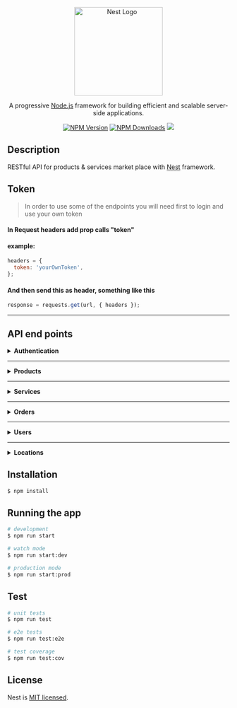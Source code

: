 <p align="center">
  <a href="http://nestjs.com/" target="blank"><img src="https://nestjs.com/img/logo-small.svg" width="200" alt="Nest Logo" /></a>
</p>

  <p align="center">A progressive <a href="http://nodejs.org" target="_blank">Node.js</a> framework for building efficient and scalable server-side applications.</p>
    <p align="center">
<a href="https://www.npmjs.com/~nestjscore" target="_blank"><img src="https://img.shields.io/npm/v/@nestjs/core.svg" alt="NPM Version" /></a>
<a href="https://www.npmjs.com/~nestjscore" target="_blank"><img src="https://img.shields.io/npm/dm/@nestjs/common.svg" alt="NPM Downloads" /></a>
  <a href="https://twitter.com/nestframework" target="_blank"><img src="https://img.shields.io/twitter/follow/nestframework.svg?style=social&label=Follow"></a>
</p>

## Description

RESTful API for products & services market place with [Nest](https://github.com/nestjs/nest) framework.

## Token

> In order to use some of the endpoints you will need first to login and use your own token

#### In Request headers add prop calls "token"

#### example:

```js
headers = {
  token: 'yourOwnToken',
};
```

#### And then send this as header, something like this

```js
response = requests.get(url, { headers });
```

---

## API end points

<details>
 <summary><b>Authentication</b></summary>

#### POST /auth/register

#### props: (\* means required)

- name\*: string, min length 2, max length 50
- email\*: valid email (---@---.---)
- password\*: strong password with at least 1 (number, lowercase, uppercase, symbol)
- role\*: accepts only "customer" or "vendor"
- photo: url
- description: string, min length 20, max length 500
- address.gov: string, the object Id of the governorate that is one of the existing ones in the database
- address.city: string, the object Id of the city
- address.street: string, min length 3 max 100

#### example:

```js
{
  "name": "ali",
  "email": "ali@gmail.com",
  "password": "1234abCd!",
  "role": "vendor",
  "photo": "images.net/ali.png",
  "description": "Hello I am Ali"
  "address": {
    "gov": "65e4b9c77615d13c7864a0c4",
    "city": "65e4b9c77615d13c7864134g",
    "street": "Awl Abbas St."
  }
}
```

</details>

---

<details>
 <summary><b>Products</b></summary>

#### GET /products?page=1&limit=10

> query and it takes page and limit default is 1 and 20 respectively

#### return:

```js
{
  "data": [
    {
      "id": "65e5f83085020468684cf",
      "name": "test1",
      "price": 250,
      "description": "test test",
      "photos": [
        "https://i.imgur.com/1o3KcN6.png",
        "https://i.imgur.com/1o3KcN6.png",
        "https://i.imgur.com/1o3KcN6.png"
      ],
      "category": {
        "main": "نجاره",
        "sub": "خشب"
      },
      "vendor": {
        "id": "65e5f706e9c9ebb9d820",
        "name": "test",
        "gov": "65e36f850475bb457ced9",
        "city": "65e371f2617ef1dd3b697"
      },
      "totalOrders": 0,
      "avgRating": 0,
      "approved": false,
      "createdAt": "2024-03-04T16:34:56.971Z"
    },
  ],
  "meta": {
    "page": 1,
    "limit": 10,
    "itemCount": 7,
    "pageCount": 1,
    "hasPreviousPage": false,
    "hasNextPage": false
  }
}
```

---

#### GET products/user/:userId

> get all products by userId

#### return:

```js
[
  {
    _id: '65e5f83085020468684',
    name: 'test7',
    price: 250,
    description: 'test test',
    photos: [
      'https://i.imgur.com/1o3KcN6.png',
      'https://i.imgur.com/1o3KcN6.png',
      'https://i.imgur.com/1o3KcN6.png',
    ],
    category: {
      main: 'نجاره',
      sub: 'خشب',
    },
    vendor: {
      id: '65e5f706e9c9ebb9d8205',
      name: 'test',
      gov: '65e36f850475bb457ced9',
      city: '65e371f2617ef1dd3b692',
    },
    totalOrders: 0,
    avgRating: 0,
    approved: false,
    createdAt: '2024-03-04T16:34:56.971Z',
    __v: 0,
  },
];
```

---

#### GET products/:productId

> get product by Id

#### return:

```js
{
  "id": "65e5f83085020468684cf",
  "name": "test1",
  "price": 250,
  "description": "test test",
  "photos": [
    "https://i.imgur.com/1o3KcN6.png",
    "https://i.imgur.com/1o3KcN6.png",
    "https://i.imgur.com/1o3KcN6.png"
  ],
  "category": {
    "main": "نجاره",
    "sub": "خشب"
  },
  "vendor": {
    "id": "65e5f706e9c9ebb9d820",
    "name": "test",
    "gov": "65e36f850475bb457ced9",
    "city": "65e371f2617ef1dd3b697"
  },
  "totalOrders": 0,
  "avgRating": 0,
  "approved": false,
  "createdAt": "2024-03-04T16:34:56.971Z"
}
```

---

#### POST /products

> Create new product
> [!CAUTION]
> Requires Token

##### props: (\* means required)

- name\*: string, min length 2, max length 50
- price\*: must be more than 0 and number
- description\*: type string
- photos\*: array of strings[] and min array length can be 0
- description\*: string, min length 20, max length 500
- category.main\*: must be string main category
- category.sub\*: must be string sub category

#### example:

```js
{
  "name": "test4",
  "price": 250,
  "description": "test test",
  "photos": [
    "https://i.imgur.com/1o3KcN6.png",
    "https://i.imgur.com/1o3KcN6.png",
    "https://i.imgur.com/1o3KcN6.png"
  ],
  "category": {
    "main": "نجاره",
    "sub": "خشب"
  }
}
```

---

#### PATCH /products/:productId

> Update product by productId
> [!CAUTION]
> Requires Token

##### props: (\* means required)

- name: string, min length 2, max length 50
- price: must be more than 0 and number
- description: type string
- photos: array of strings[] and min array length can be 0
- description: string, min length 20, max length 500
- category.main: must be string main category
- category.sub: must be string sub category
- totalOrders: must be not less than 0
- avgRating: must be not less than 0 and not more than 5
- approved: is a boolen can be modified by admin

#### example:

```js
{
  "name": "test4",
  "price": 250,
  "description": "test test",
  "photos": [
    "https://i.imgur.com/1o3KcN6.png",
    "https://i.imgur.com/1o3KcN6.png",
    "https://i.imgur.com/1o3KcN6.png"
  ],
  "category": {
    "main": "نجاره",
    "sub": "خشب"
  },
  "totalOrders": 0,
  "avgRating": 0,
  "approved": false,
}
```

---

#### DELETE /products/:productId

> Delete product by productId
> [!CAUTION]
> Requires Token

</details>

---

<details>
 <summary><b>Services</b></summary>

#### GET /services?page=1&limit=10

> query and it takes page and limit default is 1 and 20 respectively

#### return:

```js
{
  "data": [
    {
      "id": "65e5f83085020468684cf",
      "name": "test1",
      "price": 250,
      "description": "test test",
      "photos": [
        "https://i.imgur.com/1o3KcN6.png",
        "https://i.imgur.com/1o3KcN6.png",
        "https://i.imgur.com/1o3KcN6.png"
      ],
      "category": {
        "main": "نجاره",
        "sub": "خشب"
      },
      "vendor": {
        "id": "65e5f706e9c9ebb9d820",
        "name": "test",
        "gov": "65e36f850475bb457ced9",
        "city": "65e371f2617ef1dd3b697"
      },
      "totalOrders": 0,
      "avgRating": 0,
      "approved": false,
      "createdAt": "2024-03-04T16:34:56.971Z"
    },
  ],
  "meta": {
    "page": 1,
    "limit": 10,
    "itemCount": 7,
    "pageCount": 1,
    "hasPreviousPage": false,
    "hasNextPage": false
  }
}
```

---

#### GET services/user/:userId

> get all services by userId

#### return:

```js
[
  {
    _id: '65e5f83085020468684',
    name: 'test7',
    price: 250,
    description: 'test test',
    photos: [
      'https://i.imgur.com/1o3KcN6.png',
      'https://i.imgur.com/1o3KcN6.png',
      'https://i.imgur.com/1o3KcN6.png',
    ],
    category: {
      main: 'نجاره',
      sub: 'خشب',
    },
    vendor: {
      id: '65e5f706e9c9ebb9d8205',
      name: 'test',
      gov: '65e36f850475bb457ced9',
      city: '65e371f2617ef1dd3b692',
    },
    totalOrders: 0,
    avgRating: 0,
    approved: false,
    createdAt: '2024-03-04T16:34:56.971Z',
    __v: 0,
  },
];
```

---

#### GET services/:serviceId

> get services by Id

#### return:

```js
{
  "id": "65e5f83085020468684cf",
  "name": "test1",
  "price": 250,
  "description": "test test",
  "photos": [
    "https://i.imgur.com/1o3KcN6.png",
    "https://i.imgur.com/1o3KcN6.png",
    "https://i.imgur.com/1o3KcN6.png"
  ],
  "category": {
    "main": "نجاره",
    "sub": "خشب"
  },
  "vendor": {
    "id": "65e5f706e9c9ebb9d820",
    "name": "test",
    "gov": "65e36f850475bb457ced9",
    "city": "65e371f2617ef1dd3b697"
  },
  "totalOrders": 0,
  "avgRating": 0,
  "approved": false,
  "createdAt": "2024-03-04T16:34:56.971Z"
}
```

---

#### POST /services

> Create new service
> [!CAUTION]
> Requires Token

##### props: (\* means required)

- name\*: string, min length 2, max length 50
- price\*: must be more than 0 and number
- description\*: type string
- photos\*: array of strings[] and min array length is 1
- description\*: string, min length 20, max length 500
- category.main\*: must be string main category
- category.sub\*: must be string sub category

#### example:

```js
{
  "name": "test4",
  "price": 250,
  "description": "test test",
  "photos": [
    "https://i.imgur.com/1o3KcN6.png",
    "https://i.imgur.com/1o3KcN6.png",
    "https://i.imgur.com/1o3KcN6.png"
  ],
  "category": {
    "main": "نجاره",
    "sub": "خشب"
  }
}
```

---

#### PATCH /services/:serviceId

> Update service by servicesId
> [!CAUTION]
> Requires Token

##### props: (\* means required)

- name: string, min length 2, max length 50
- price: must be more than 0 and number
- description: type string
- photos: array of strings[] and min array length is 1
- description: string, min length 20, max length 500
- category.main: must be string main category
- category.sub: must be string sub category
- totalOrders: must be not less than 0
- avgRating: must be not less than 0 and not more than 5
- approved: is a boolen can be modified by admin

#### example:

```js
{
  "name": "test4",
  "price": 250,
  "description": "test test",
  "photos": [
    "https://i.imgur.com/1o3KcN6.png",
    "https://i.imgur.com/1o3KcN6.png",
    "https://i.imgur.com/1o3KcN6.png"
  ],
  "category": {
    "main": "نجاره",
    "sub": "خشب"
  },
  "totalOrders": 0,
  "avgRating": 0,
  "approved": false,
}
```

---

#### DELETE /services/:serviceId

> Delete service by serviceId
> [!CAUTION]
> Requires Token

</details>

---

<details>
 <summary><b>Orders</b></summary>

#### GET /orders

> get all orders for the current logged in user

#### GET /orders/:orderId

> get infromations about specific order

#### DELETE /orders/:orderId

> customer, vendor can delete products they have done.

#### POST /products/:productId/order

#### POST /services/:serviceId/order

> submit an order request from the current logged in user
> user must be a customer (not even admin can do this)

> [!CAUTION]
> Body Schema is object with message inside

```js
{
  message: '500 > length > 10';
}
```

</details>

---

<details>
 <summary><b>Users</b></summary>

#### GET /users?page=1&limit=10

> query and it takes page and limit default is 1 and 20 respectively
> [!CAUTION]
> Requires Token

#### return:

```js
{
  "data": [
    {
      "id": "65e5cd41f9206d7ec12597",
      "name": "ali",
      "email": "ali@gg.ez",
      "password": "hashedPassword",
      "role": "vendor",
      "address": {
        "gov": "65e36f850475bb457ced99a9",
        "city": "65e371f2617ef1dd3b697ec2"
      },
      "photo": "https/gg.ex",
      "description": "علي علوكا"
    },
  ],
  "meta": {
    "page": 1,
    "limit": 10,
    "itemCount": 7,
    "pageCount": 1,
    "hasPreviousPage": false,
    "hasNextPage": false
  }
}
```

---

#### GET users/:userId

> get user by Id
> [!CAUTION]
> Requires Token

#### return:

```js
{
  "_id": "65e5cd41f9206d7ec12594",
  "name": "ali",
  "email": "ali@gg.ez",
  "password": "hashedPassword",
  "role": "vendor",
  "address": {
    "gov": "65e36f850475bb457ced99a9",
    "city": "65e371f2617ef1dd3b697ec2"
  },
  "photo": "https/gg.ex",
  "description": "علي علوكا",
  "__v": 0
}
```

---

#### PATCH /users/:userId

> Update user by userId
> [!CAUTION]
> Requires Token

##### props: (\* means required)

- name: string, min length 2, max length 50
- password: strong password with at least 1 (number, lowercase, uppercase, symbol) -- ( if password found must provide newPassword )
- newPasswword: strong password with at least 1 (number, lowercase, uppercase, symbol) -- ( if newPassword found must provide oldPassword as prop: "password" )
- role: accepts only "customer" or "vendor"
- photo: url
- description: string, min length 20, max length 500
- address.gov: string, the object Id of the governorate that is one of the existing ones in the database
- address.city: string, the object Id of the city
- address.street: string, min length 3 max 100

#### example:

```js
{
  "name": "ali",
  "password": "oldPassword123@!",
  "newPassword": "newPassword123@!",
  "role": "vendor",
  "address": {
    "gov": "65e36f850475bb457ced99a9",
    "city": "65e371f2617ef1dd3b697ec2"
  },
  "photo": "https/gg.ex",
  "description": "علي علوكا",
  "__v": 0
}
```

---

#### DELETE /users/:userId

> Delete user by serviceId
> [!CAUTION]
> Requires Token

</details>

---

<details>
 <summary><b>Locations</b></summary>

#### GET /locatoins/governorates
> get all available governorates

response
```json
[
  {
    "_id": "65e36f850475bb457ced99a9",
    "name": "الاسكندرية",
    "__v": 0
  },
  {
    "_id": "65e36f850475bb457ced99ac",
    "name": "القاهرة",
    "__v": 0
  },
  {
    "_id": "65e36f850475bb457ced99ad",
    "name": "الشرقية",
    "__v": 0
  }
]
```

#### GET locations/cities/:govId
> get cities in a governorate

response
```json
[
  {
    "_id": "65e374093c963b2c090fe3b5",
    "name": "السلام",
    "gov": "65e36f850475bb457ced99ac",
    "__v": 0
  },
  {
    "_id": "65e374093c963b2c090fe3b6",
    "name": "المرج",
    "gov": "65e36f850475bb457ced99ac",
    "__v": 0
  },
  {
    "_id": "65e374093c963b2c090fe3b7",
    "name": "مدينة نصر",
    "gov": "65e36f850475bb457ced99ac",
    "__v": 0
  }
]
```

</details>


## Installation

```bash
$ npm install
```

## Running the app

```bash
# development
$ npm run start

# watch mode
$ npm run start:dev

# production mode
$ npm run start:prod
```

## Test

```bash
# unit tests
$ npm run test

# e2e tests
$ npm run test:e2e

# test coverage
$ npm run test:cov
```

## License

Nest is [MIT licensed](LICENSE).
